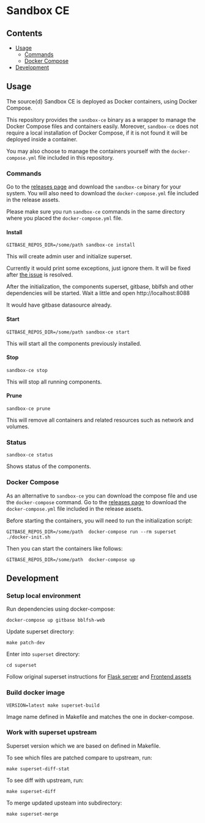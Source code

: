# Sandbox CE

## Contents

- [Usage](#usage)
  - [Commands](#commands)
  - [Docker Compose](#docker-compose)
- [Development](#development)

## Usage

The source{d} Sandbox CE is deployed as Docker containers, using Docker Compose.

This repository provides the `sandbox-ce` binary as a wrapper to manage the Docker Compose files and containers easily. Moreover, `sandbox-ce` does not require a local installation of Docker Compose, if it is not found it will be deployed inside a container.

You may also choose to manage the containers yourself with the `docker-compose.yml` file included in this repository.

### Commands

Go to the [releases page](https://github.com/src-d/superset-compose/releases) and download the `sandbox-ce` binary for your system. You will also need to download the `docker-compose.yml` file included in the release assets.

Please make sure you run `sandbox-ce` commands in the same directory where you placed the `docker-compose.yml` file.

#### Install

```
GITBASE_REPOS_DIR=/some/path sandbox-ce install
```

This will create admin user and initialize superset.

Currently it would print some exceptions, just ignore them. It will be fixed after [the issue](https://github.com/src-d/gitbase/issues/808) is resolved.

After the initialization, the components superset, gitbase, bblfsh and other dependencies will be started. Wait a little and open http://localhost:8088

It would have gitbase datasource already.


#### Start

```
GITBASE_REPOS_DIR=/some/path sandbox-ce start
```

This will start all the components previously installed.

#### Stop

```
sandbox-ce stop
```

This will stop all running components.

#### Prune

```
sandbox-ce prune
```

This will remove all containers and related resources such as network and volumes.

### Status

```
sandbox-ce status
```

Shows status of the components.

### Docker Compose

As an alternative to `sandbox-ce` you can download the compose file and use the `docker-compose` command. Go to the [releases page](https://github.com/src-d/superset-compose/releases) to download the `docker-compose.yml` file included in the release assets.

Before starting the containers, you will need to run the initialization script:

```shell
GITBASE_REPOS_DIR=/some/path  docker-compose run --rm superset ./docker-init.sh
```

Then you can start the containers like follows:

```shell
GITBASE_REPOS_DIR=/some/path  docker-compose up
```

## Development

### Setup local environment

Run dependencies using docker-compose:
```
docker-compose up gitbase bblfsh-web
```

Update superset directory:

```
make patch-dev
```

Enter into `superset` directory:
```
cd superset
```

Follow original superset instructions for [Flask server](https://github.com/apache/incubator-superset/blob/release--0.32/CONTRIBUTING.md#flask-server) and [Frontend assets](https://github.com/apache/incubator-superset/blob/release--0.32/CONTRIBUTING.md#frontend-assets)


### Build docker image

```
VERSION=latest make superset-build
```

Image name defined in Makefile and matches the one in docker-compose.

### Work with superset upstream

Superset version which we are based on defined in Makefile.

To see which files are patched compare to upstream, run:

```
make superset-diff-stat
```

To see diff with upstream, run:

```
make superset-diff
```


To merge updated upsteam into subdirectory:

```
make superset-merge
```
